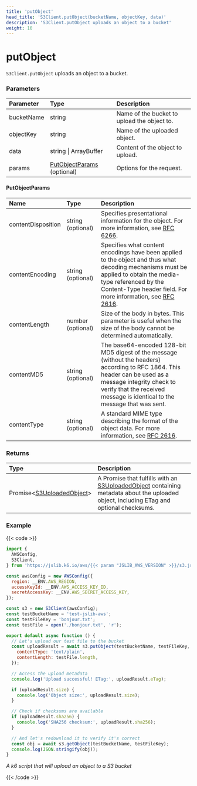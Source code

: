```yaml
---
title: 'putObject'
head_title: 'S3Client.putObject(bucketName, objectKey, data)'
description: 'S3Client.putObject uploads an object to a bucket'
weight: 10
---
```


# putObject

`S3Client.putObject` uploads an object to a bucket.

### Parameters

| Parameter  | Type                                           | Description                                 |
| :--------- | :--------------------------------------------- | :------------------------------------------ |
| bucketName | string                                         | Name of the bucket to upload the object to. |
| objectKey  | string                                         | Name of the uploaded object.                |
| data       | string \| ArrayBuffer                          | Content of the object to upload.            |
| params     | [PutObjectParams](#putobjectparams) (optional) | Options for the request.                    |

#### PutObjectParams

| Name               | Type              | Description                                                                                                                                                                                                                                                         |
| :----------------- | :---------------- | :------------------------------------------------------------------------------------------------------------------------------------------------------------------------------------------------------------------------------------------------------------------ |
| contentDisposition | string (optional) | Specifies presentational information for the object. For more information, see [RFC 6266](https://tools.ietf.org/html/rfc6266).                                                                                                                                     |
| contentEncoding    | string (optional) | Specifies what content encodings have been applied to the object and thus what decoding mechanisms must be applied to obtain the media-type referenced by the Content-Type header field. For more information, see [RFC 2616](https://tools.ietf.org/html/rfc2616). |
| contentLength      | number (optional) | Size of the body in bytes. This parameter is useful when the size of the body cannot be determined automatically.                                                                                                                                                   |
| contentMD5         | string (optional) | The base64-encoded 128-bit MD5 digest of the message (without the headers) according to RFC 1864. This header can be used as a message integrity check to verify that the received message is identical to the message that was sent.                               |
| contentType        | string (optional) | A standard MIME type describing the format of the object data. For more information, see [RFC 2616](https://tools.ietf.org/html/rfc2616).                                                                                                                           |

### Returns

| Type                                                                                                                     | Description                                                                                                                                                                                                                           |
| :----------------------------------------------------------------------------------------------------------------------- | :------------------------------------------------------------------------------------------------------------------------------------------------------------------------------------------------------------------------------------ |
| Promise<[S3UploadedObject](https://grafana.com/docs/k6/<K6_VERSION>/javascript-api/jslib/aws/s3client/s3uploadedobject)> | A Promise that fulfills with an [S3UploadedObject](https://grafana.com/docs/k6/<K6_VERSION>/javascript-api/jslib/aws/s3client/s3uploadedobject) containing metadata about the uploaded object, including ETag and optional checksums. |

### Example

{{< code >}}

```javascript
import {
  AWSConfig,
  S3Client,
} from 'https://jslib.k6.io/aws/{{< param "JSLIB_AWS_VERSION" >}}/s3.js';

const awsConfig = new AWSConfig({
  region: __ENV.AWS_REGION,
  accessKeyId: __ENV.AWS_ACCESS_KEY_ID,
  secretAccessKey: __ENV.AWS_SECRET_ACCESS_KEY,
});

const s3 = new S3Client(awsConfig);
const testBucketName = 'test-jslib-aws';
const testFileKey = 'bonjour.txt';
const testFile = open('./bonjour.txt', 'r');

export default async function () {
  // Let's upload our test file to the bucket
  const uploadResult = await s3.putObject(testBucketName, testFileKey, testFile, {
    contentType: 'text/plain',
    contentLength: testFile.length,
  });

  // Access the upload metadata
  console.log('Upload successful! ETag:', uploadResult.eTag);

  if (uploadResult.size) {
    console.log('Object size:', uploadResult.size);
  }

  // Check if checksums are available
  if (uploadResult.sha256) {
    console.log('SHA256 checksum:', uploadResult.sha256);
  }

  // And let's redownload it to verify it's correct
  const obj = await s3.getObject(testBucketName, testFileKey);
  console.log(JSON.stringify(obj));
}
```

_A k6 script that will upload an object to a S3 bucket_

{{< /code >}}

